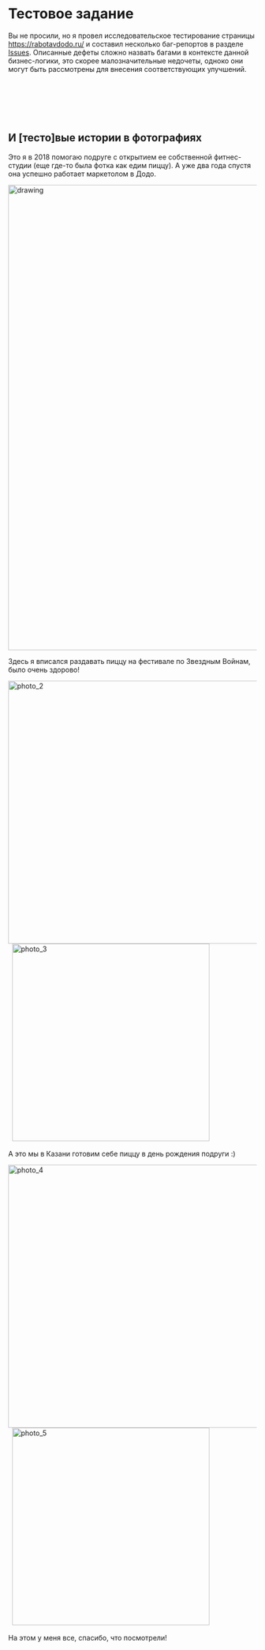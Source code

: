 # Тестовое задание

Вы не просили, но я провел исследовательское тестирование страницы https://rabotavdodo.ru/ и составил несколько баг-репортов в разделе [Issues](https://github.com/BrainLucker/rabotavdodo/issues).
Описанные дефеты сложно назвать багами в контексте данной бизнес-логики, это скорее малозначительные недочеты, одноко они могут быть рассмотрены для внесения соответствующих улучшений.

 
---
 

## И [тесто]вые истории в фотографиях

Это я в 2018 помогаю подруге с открытием ее собственной фитнес-студии (еще где-то была фотка как едим пиццу). А уже два года спустя она успешно работает маркетолом в Додо.

<img src="https://i.imgur.com/EnI8ewk.jpg" alt="drawing" width="943"/>

Здесь я вписался раздавать пиццу на фестивале по Звездным Войнам, было очень здорово!

<img src="https://i.imgur.com/IoRLqBa.jpg" alt="photo_2" width="533"/>   <img src="https://i.imgur.com/aWG01dE.jpg" alt="photo_3" width="400"/>

А это мы в Казани готовим себе пиццу в день рождения подруги :)

<img src="https://i.imgur.com/uFMiclX.jpg" alt="photo_4" width="533"/>   <img src="https://i.imgur.com/qHmKsfD.jpg" alt="photo_5" width="400"/>

На этом у меня все, спасибо, что посмотрели!
